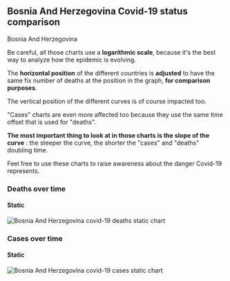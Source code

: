 ## Bosnia And Herzegovina Covid-19 status comparison 

Bosnia And Herzegovina



Be careful, all those charts use a **logarithmic scale**, because it's the best way to analyze how the epidemic is evolving.
 
The **horizontal position** of the different countries is **adjusted** to have the same fix number of deaths at the position in the graph, **for comparison purposes**.

The vertical position of the different curves is of course impacted too.

"Cases" charts are even more affected too because they use the same time offset that is used for "deaths".

**The most important thing to look at in those charts is the slope of the curve** : the steeper the curve, the shorter the "cases" and "deaths" doubling time.

Feel free to use these charts to raise awareness about the danger Covid-19 represents. 


 
### Deaths over time
 
#### Static
![Bosnia And Herzegovina covid-19 deaths static chart](https://raw.githubusercontent.com/madlag/coronavirus_study/master/notebooks/graphs/2020-03-29/countries/Bosnia_And_Herzegovina/2020-03-29_Bosnia_And_Herzegovina_deaths.png "Bosnia And Herzegovina covid-19 deaths static chart")   

 
### Cases over time
 
#### Static
![Bosnia And Herzegovina covid-19 cases static chart](https://raw.githubusercontent.com/madlag/coronavirus_study/master/notebooks/graphs/2020-03-29/countries/Bosnia_And_Herzegovina/2020-03-29_Bosnia_And_Herzegovina_cases.png "Bosnia And Herzegovina covid-19 cases static chart")   

